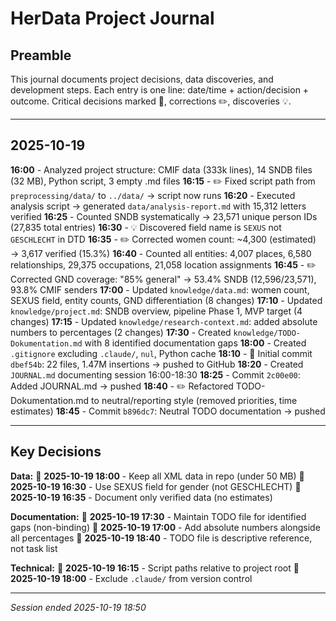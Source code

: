 # HerData Project Journal

## Preamble

This journal documents project decisions, data discoveries, and development steps. Each entry is one line: date/time + action/decision + outcome. Critical decisions marked 🔴, corrections ✏️, discoveries 💡.

---

## 2025-10-19

**16:00** - Analyzed project structure: CMIF data (333k lines), 14 SNDB files (32 MB), Python script, 3 empty .md files
**16:15** - ✏️ Fixed script path from `preprocessing/data/` to `../data/` → script now runs
**16:20** - Executed analysis script → generated `data/analysis-report.md` with 15,312 letters verified
**16:25** - Counted SNDB systematically → 23,571 unique person IDs (27,835 total entries)
**16:30** - 💡 Discovered field name is `SEXUS` not `GESCHLECHT` in DTD
**16:35** - ✏️ Corrected women count: ~4,300 (estimated) → 3,617 verified (15.3%)
**16:40** - Counted all entities: 4,007 places, 6,580 relationships, 29,375 occupations, 21,058 location assignments
**16:45** - ✏️ Corrected GND coverage: "85% general" → 53.4% SNDB (12,596/23,571), 93.8% CMIF senders
**17:00** - Updated `knowledge/data.md`: women count, SEXUS field, entity counts, GND differentiation (8 changes)
**17:10** - Updated `knowledge/project.md`: SNDB overview, pipeline Phase 1, MVP target (4 changes)
**17:15** - Updated `knowledge/research-context.md`: added absolute numbers to percentages (2 changes)
**17:30** - Created `knowledge/TODO-Dokumentation.md` with 8 identified documentation gaps
**18:00** - Created `.gitignore` excluding `.claude/`, `nul`, Python cache
**18:10** - 🔴 Initial commit `dbef54b`: 22 files, 1.47M insertions → pushed to GitHub
**18:20** - Created `JOURNAL.md` documenting session 16:00-18:30
**18:25** - Commit `2c00e00`: Added JOURNAL.md → pushed
**18:40** - ✏️ Refactored TODO-Dokumentation.md to neutral/reporting style (removed priorities, time estimates)
**18:45** - Commit `b896dc7`: Neutral TODO documentation → pushed

---

## Key Decisions

**Data:**
🔴 **2025-10-19 18:00** - Keep all XML data in repo (under 50 MB)
🔴 **2025-10-19 16:30** - Use SEXUS field for gender (not GESCHLECHT)
🔴 **2025-10-19 16:35** - Document only verified data (no estimates)

**Documentation:**
🔴 **2025-10-19 17:30** - Maintain TODO file for identified gaps (non-binding)
🔴 **2025-10-19 17:00** - Add absolute numbers alongside all percentages
🔴 **2025-10-19 18:40** - TODO file is descriptive reference, not task list

**Technical:**
🔴 **2025-10-19 16:15** - Script paths relative to project root
🔴 **2025-10-19 18:00** - Exclude `.claude/` from version control

---

*Session ended 2025-10-19 18:50*
